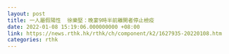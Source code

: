 ```yaml
---
layout: post
title: 一人屬假陽性  徐樂堅：晚宴9時半前離開者停止檢疫
date: 2022-01-08 15:19:06.000000000 +08:00
link: https://news.rthk.hk/rthk/ch/component/k2/1627935-20220108.htm
categories: rthk
---
```



